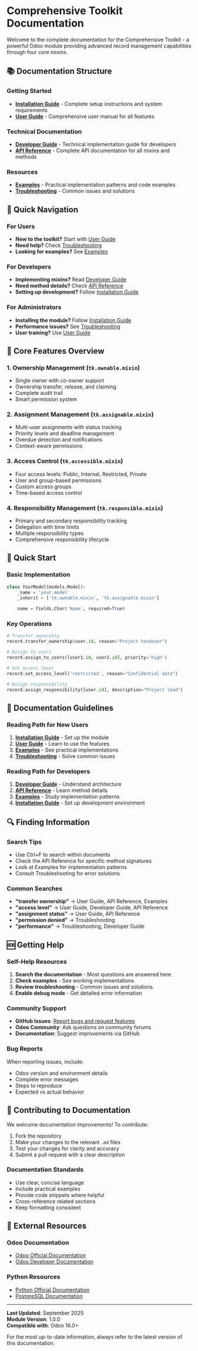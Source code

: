 # Comprehensive Toolkit Documentation

Welcome to the complete documentation for the Comprehensive Toolkit - a powerful Odoo module providing advanced record management capabilities through four core mixins.

## 📚 Documentation Structure

### Getting Started
- **[Installation Guide](installation.md)** - Complete setup instructions and system requirements
- **[User Guide](user-guide.md)** - Comprehensive user manual for all features

### Technical Documentation  
- **[Developer Guide](developer-guide.md)** - Technical implementation guide for developers
- **[API Reference](api-reference.md)** - Complete API documentation for all mixins and methods

### Resources
- **[Examples](examples.md)** - Practical implementation patterns and code examples
- **[Troubleshooting](troubleshooting.md)** - Common issues and solutions

## 🎯 Quick Navigation

### For Users
- **New to the toolkit?** Start with [User Guide](user-guide.md)
- **Need help?** Check [Troubleshooting](troubleshooting.md)
- **Looking for examples?** See [Examples](examples.md)

### For Developers
- **Implementing mixins?** Read [Developer Guide](developer-guide.md)
- **Need method details?** Check [API Reference](api-reference.md)
- **Setting up development?** Follow [Installation Guide](installation.md)

### For Administrators
- **Installing the module?** Follow [Installation Guide](installation.md)
- **Performance issues?** See [Troubleshooting](troubleshooting.md)
- **User training?** Use [User Guide](user-guide.md)

## 🚀 Core Features Overview

### 1. Ownership Management (`tk.ownable.mixin`)
- Single owner with co-owner support
- Ownership transfer, release, and claiming
- Complete audit trail
- Smart permission system

### 2. Assignment Management (`tk.assignable.mixin`)
- Multi-user assignments with status tracking
- Priority levels and deadline management
- Overdue detection and notifications
- Context-aware permissions

### 3. Access Control (`tk.accessible.mixin`)
- Four access levels: Public, Internal, Restricted, Private
- User and group-based permissions
- Custom access groups
- Time-based access control

### 4. Responsibility Management (`tk.responsible.mixin`)
- Primary and secondary responsibility tracking
- Delegation with time limits
- Multiple responsibility types
- Comprehensive responsibility lifecycle

## 🔧 Quick Start

### Basic Implementation
```python
class YourModel(models.Model):
    _name = 'your.model'
    _inherit = ['tk.ownable.mixin', 'tk.assignable.mixin']
    
    name = fields.Char('Name', required=True)
```

### Key Operations
```python
# Transfer ownership
record.transfer_ownership(user.id, reason="Project handover")

# Assign to users
record.assign_to_users([user1.id, user2.id], priority='high')

# Set access level
record.set_access_level('restricted', reason="Confidential data")

# Assign responsibility
record.assign_responsibility([user.id], description="Project lead")
```

## 📖 Documentation Guidelines

### Reading Path for New Users
1. **[Installation Guide](installation.md)** - Set up the module
2. **[User Guide](user-guide.md)** - Learn to use the features
3. **[Examples](examples.md)** - See practical implementations
4. **[Troubleshooting](troubleshooting.md)** - Solve common issues

### Reading Path for Developers
1. **[Developer Guide](developer-guide.md)** - Understand architecture
2. **[API Reference](api-reference.md)** - Learn method details
3. **[Examples](examples.md)** - Study implementation patterns
4. **[Installation Guide](installation.md)** - Set up development environment

## 🔍 Finding Information

### Search Tips
- Use Ctrl+F to search within documents
- Check the API Reference for specific method signatures
- Look at Examples for implementation patterns
- Consult Troubleshooting for error solutions

### Common Searches
- **"transfer ownership"** → User Guide, API Reference, Examples
- **"access level"** → User Guide, Developer Guide, API Reference
- **"assignment status"** → User Guide, API Reference
- **"permission denied"** → Troubleshooting
- **"performance"** → Troubleshooting, Developer Guide

## 🆘 Getting Help

### Self-Help Resources
1. **Search the documentation** - Most questions are answered here
2. **Check examples** - See working implementations
3. **Review troubleshooting** - Common issues and solutions
4. **Enable debug mode** - Get detailed error information

### Community Support
- **GitHub Issues**: [Report bugs and request features](https://github.com/kaozaza2/comprehensive_toolkit/issues)
- **Odoo Community**: Ask questions on community forums
- **Documentation**: Suggest improvements via GitHub

### Bug Reports
When reporting issues, include:
- Odoo version and environment details
- Complete error messages
- Steps to reproduce
- Expected vs actual behavior

## 📝 Contributing to Documentation

We welcome documentation improvements! To contribute:

1. Fork the repository
2. Make your changes to the relevant `.md` files
3. Test your changes for clarity and accuracy
4. Submit a pull request with a clear description

### Documentation Standards
- Use clear, concise language
- Include practical examples
- Provide code snippets where helpful
- Cross-reference related sections
- Keep formatting consistent

## 🔗 External Resources

### Odoo Documentation
- [Odoo Official Documentation](https://www.odoo.com/documentation/16.0/)
- [Odoo Developer Documentation](https://www.odoo.com/documentation/16.0/developer.html)

### Python Resources
- [Python Official Documentation](https://docs.python.org/3/)
- [PostgreSQL Documentation](https://www.postgresql.org/docs/)

---

**Last Updated**: September 2025  
**Module Version**: 1.0.0  
**Compatible with**: Odoo 16.0+

For the most up-to-date information, always refer to the latest version of this documentation.
